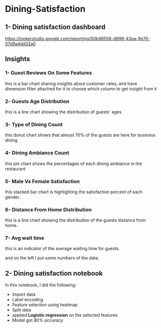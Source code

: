 # Dining-Satisfaction
## 1- Dining satisfaction dashboard
https://lookerstudio.google.com/reporting/00b98558-d998-43ea-9e70-07d9a4dd32a0
## **Insights** 
### 1- Guest Reviews On Some Features
this is a bar chart sharing insights about customer rates,
and have dimension filter attached for it to choose which column to get insight from it 

### 2- Guests Age Distribution
this is a line chart showing the distribution of guests' ages 

### 3- Type of Dining Count
this donut chart shows that almost 70% of the guests are here for business dining 

### 4- Dining Ambiance Count
this pie chart shows the percentages of each dining ambiance in the restaurant

### 5- Male Vs Female Satisfaction
this stacked bar chart is highlighting the satisfaction percent of each gender.

### 6- Distance From Home Distribution
this is a line chart showing the distribution of the guests distance from home.

### 7- Avg wait time 
this is an indicator of the average waiting time for guests.

and on the left I put some numbers of the data. 

## 2- Dining satisfaction notebook
In this notebook, I did the following: 
- Import data
- Label encoding
- Feature selection using heatmap
- Split data
- applied **Logistic regression** on the selected features
- Model got *80% accuracy*

